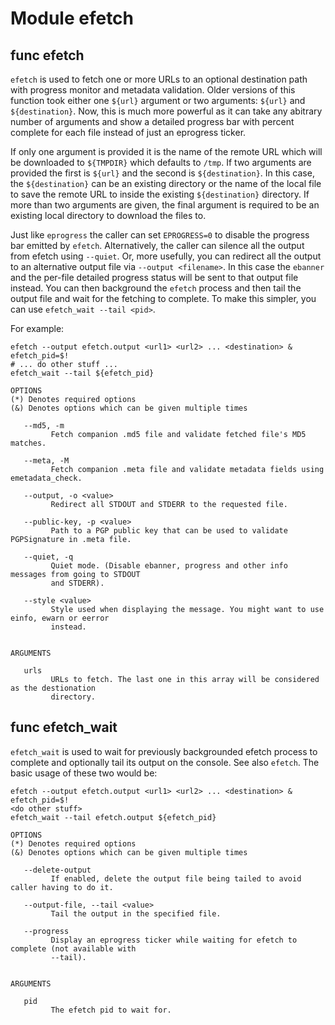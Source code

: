 # Module efetch


## func efetch


`efetch` is used to fetch one or more URLs to an optional destination path with progress monitor and metadata
validation. Older versions of this function took either one `${url}` argument or two arguments: `${url}` and
`${destination}`. Now, this is much more powerful as it can take any abitrary number of arguments and show a detailed
progress bar with percent complete for each file instead of just an eprogress ticker.

If only one argument is provided it is the name of the remote URL which will be downloaded to `${TMPDIR}` which defaults
to `/tmp`. If two arguments are provided the first is `${url}` and the second is `${destination}`. In this case, the
`${destination}` can be an existing directory or the name of the local file to save the remote URL to inside the existing
`${destination}` directory. If more than two arguments are given, the final argument is required to be an existing local
directory to download the files to.

Just like `eprogress` the caller can set `EPROGRESS=0` to disable the progress bar emitted by `efetch`. Alternatively,
the caller can silence all the output from efetch using `--quiet`. Or, more usefully, you can redirect all the output
to an alternative output file via `--output <filename>`. In this case the `ebanner` and the per-file detailed progress
status will be sent to that output file instead. You can then background the `efetch` process and then tail the output
file and wait for the fetching to complete. To make this simpler, you can use `efetch_wait --tail <pid>`.

For example:

```shell
efetch --output efetch.output <url1> <url2> ... <destination> &
efetch_pid=$!
# ... do other stuff ...
efetch_wait --tail ${efetch_pid}
```

```Groff
OPTIONS
(*) Denotes required options
(&) Denotes options which can be given multiple times

   --md5, -m
         Fetch companion .md5 file and validate fetched file's MD5 matches.

   --meta, -M
         Fetch companion .meta file and validate metadata fields using emetadata_check.

   --output, -o <value>
         Redirect all STDOUT and STDERR to the requested file.

   --public-key, -p <value>
         Path to a PGP public key that can be used to validate PGPSignature in .meta file.

   --quiet, -q
         Quiet mode. (Disable ebanner, progress and other info messages from going to STDOUT
         and STDERR).

   --style <value>
         Style used when displaying the message. You might want to use einfo, ewarn or eerror
         instead.


ARGUMENTS

   urls
         URLs to fetch. The last one in this array will be considered as the destionation
         directory.
```

## func efetch_wait


`efetch_wait` is used to wait for previously backgrounded efetch process to complete and optionally tail its output on
the console. See also `efetch`. The basic usage of these two would be:

```shell
efetch --output efetch.output <url1> <url2> ... <destination> &
efetch_pid=$!
<do other stuff>
efetch_wait --tail efetch.output ${efetch_pid}
```

```Groff
OPTIONS
(*) Denotes required options
(&) Denotes options which can be given multiple times

   --delete-output
         If enabled, delete the output file being tailed to avoid caller having to do it.

   --output-file, --tail <value>
         Tail the output in the specified file.

   --progress
         Display an eprogress ticker while waiting for efetch to complete (not available with
         --tail).


ARGUMENTS

   pid
         The efetch pid to wait for.

```
